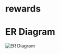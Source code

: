 # rewards
# ER Diagram
![ER Diagram](https://github.com/vivekrmishra/rewards/assets/19673494/b48657be-74fb-41c2-b80f-f43b3b28d5ba)
